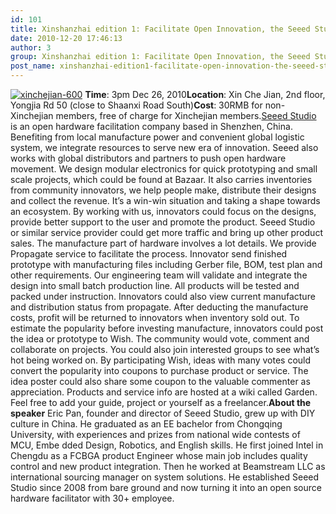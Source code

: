 ```yaml
---
id: 101
title: Xinshanzhai edition 1: Facilitate Open Innovation, the Seeed Studio Approach 新山寨第一期: 开源硬件与开放式创新
date: 2010-12-20 17:46:13
author: 3
group: Xinshanzhai edition 1: Facilitate Open Innovation, the Seeed Studio Approach 新山寨第一期: 开源硬件与开放式创新
post_name: xinshanzhai-edition1-facilitate-open-innovation-the-seeed-studio-approach
---
```


[![](http://139.162.84.35/wp-content/uploads/2010/12/xinchejian-600.jpg "xinchejian-600")](http://xinchejian.com/?attachment%5Fid=118) **Time**: 3pm Dec 26, 2010**Location**: Xin Che Jian, 2nd floor, Yongjia Rd 50 (close to Shaanxi Road South)**Cost**: 30RMB for non-Xinchejian members, free of charge for Xinchejian members.[Seeed Studio](http://seeedstudio.com) is an open hardware facilitation company based in Shenzhen, China. Benefiting from local manufacture power and convenient global logistic system, we integrate resources to serve new era of innovation. Seeed also works with global distributors and partners to push open hardware movement. We design modular electronics for quick prototyping and small scale projects, which could be found at Bazaar. It also carries inventories from community innovators, we help people make, distribute their designs and collect the revenue. It’s a win-win situation and taking a shape towards an ecosystem. By working with us, innovators could focus on the designs, provide better support to the user and promote the product. Seeed Studio or similar service provider could get more traffic and bring up other product sales. The manufacture part of hardware involves a lot details. We provide Propagate service to facilitate the process. Innovator send finished prototype with manufacturing files including Gerber file, BOM, test plan and other requirements. Our engineering team will validate and integrate the design into small batch production line. All products will be tested and packed under instruction. Innovators could also view current manufacture and distribution status from propagate. After deducting the manufacture costs, profit will be returned to innovators when inventory sold out. To estimate the popularity before investing manufacture, innovators could post the idea or prototype to Wish. The community would vote, comment and collaborate on projects. You could also join interested groups to see what’s hot being worked on. By participating Wish, ideas with many votes could convert the popularity into coupons to purchase product or service. The idea poster could also share some coupon to the valuable commenter as appreciation. Products and service info are hosted at a wiki called Garden. Feel free to add your guide, project or yourself as a freelancer.**About the speaker** Eric Pan, founder and director of Seeed Studio, grew up with DIY culture in China. He graduated as an EE bachelor from Chongqing University, with experiences and prizes from national wide contests of MCU, Embe dded Design, Robotics, and English skills. He first joined Intel in Chengdu as a FCBGA product Engineer whose main job includes quality control and new product integration. Then he worked at Beamstream LLC as international sourcing manager on system solutions. He established Seeed Studio since 2008 from bare ground and now turning it into an open source hardware facilitator with 30+ employee.